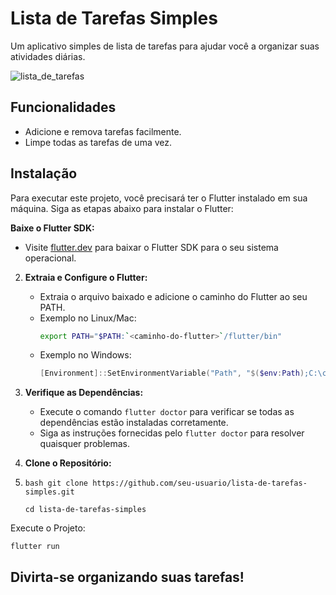 # Lista de Tarefas Simples

Um aplicativo simples de lista de tarefas para ajudar você a organizar suas atividades diárias.

![lista_de_tarefas](https://github.com/HeryckPeres/lista-de-tarefas-simples/assets/54678836/e74928f3-5ce2-4d4c-9719-077adc04fbee)

## Funcionalidades

- Adicione e remova tarefas facilmente.
- Limpe todas as tarefas de uma vez.


## Instalação

Para executar este projeto, você precisará ter o Flutter instalado em sua máquina. Siga as etapas abaixo para instalar o Flutter:

**Baixe o Flutter SDK:**
   - Visite [flutter.dev](https://flutter.dev/docs/get-started/install) para baixar o Flutter SDK para o seu sistema operacional.

2. **Extraia e Configure o Flutter:**
   - Extraia o arquivo baixado e adicione o caminho do Flutter ao seu PATH.
   - Exemplo no Linux/Mac:
     ```bash
     export PATH="$PATH:`<caminho-do-flutter>`/flutter/bin"
     ```
   - Exemplo no Windows:
     ```powershell
     [Environment]::SetEnvironmentVariable("Path", "$($env:Path);C:\caminho\para\flutter\bin", [EnvironmentVariableTarget]::User)
     ```

3. **Verifique as Dependências:**
   - Execute o comando `flutter doctor` para verificar se todas as dependências estão instaladas corretamente.
   - Siga as instruções fornecidas pelo `flutter doctor` para resolver quaisquer problemas.

4. **Clone o Repositório:**
5. 
   `bash
   git clone https://github.com/seu-usuario/lista-de-tarefas-simples.git`
   
   `cd lista-de-tarefas-simples`

  Execute o Projeto:
  
  ` flutter run `

  ## Divirta-se organizando suas tarefas!

  
